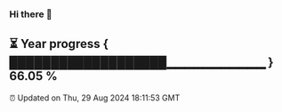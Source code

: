 ### Hi there 👋
⏳ Year progress { ███████████████████▁▁▁▁▁▁▁▁▁▁▁ } 66.05 %
---
⏰ Updated on Thu, 29 Aug 2024 18:11:53 GMT

